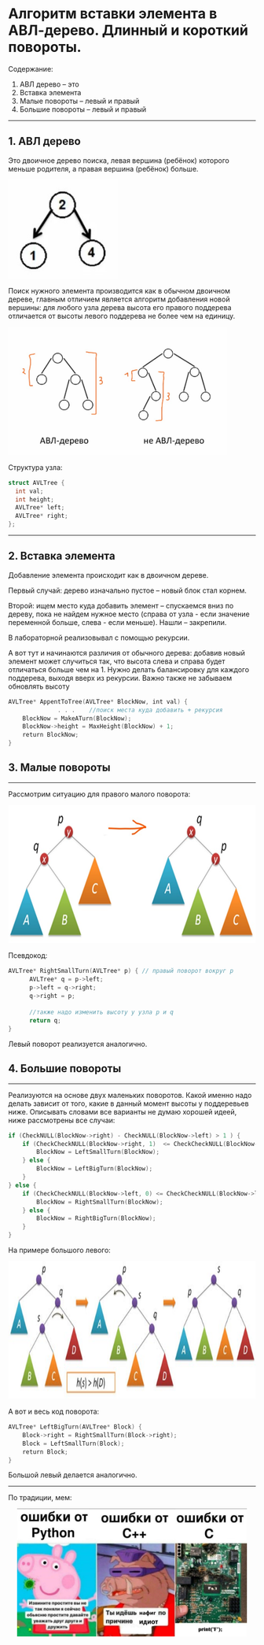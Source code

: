 # Алгоритм вставки элемента в АВЛ-дерево. Длинный и короткий повороты.

Содержание:

1. АВЛ дерево – это
1. Вставка элемента
1. Малые повороты – левый и правый
1. Большие повороты – левый и правый
____

## 1. АВЛ дерево

Это двоичное дерево поиска, левая вершина (ребёнок) которого меньше родителя, а правая вершина (ребёнок) больше. 

<p align="left">
<img src="image/1.jpg" widdth="100" height="200">
</p>

Поиск нужного элемента производится как в обычном двоичном дереве, главным отличием является алгоритм добавления новой вершины: для любого узла дерева высота его правого поддерева отличается от высоты левого поддерева не более чем на единицу.

<p align="left">
<img src="image/2.jpg" widdth="120" height="260">
</p>

Структура узла:
```c++
struct AVLTree {
  int val;
  int height;
  AVLTree* left;
  AVLTree* right;
};
```
____
## 2. Вставка элемента

Добавление элемента происходит как в двоичном дереве.

Первый случай: дерево изначально пустое – новый блок стал корнем.

Второй: ищем место куда добавить элемент – спускаемся вниз по дереву, пока не найдем нужное место (справа от узла - если значение переменной больше, слева - если меньше). Нашли – закрепили. 

В лабораторной реализовывал с помощью рекурсии.

А вот тут и начинаются различия от обычного дерева: добавив новый элемент может случиться так, что высота слева и справа будет отличаться больше чем на 1. Нужно делать балансировку для каждого поддерева, выходя вверх из рекурсии. Важно также не забываем обновлять высоту 
```c++
AVLTree* AppentToTree(AVLTree* BlockNow, int val) {
              . . .    //поиск места куда добавить + рекурсия 
    BlockNow = MakeATurn(BlockNow);
    BlockNow->height = MaxHeight(BlockNow) + 1;
    return BlockNow;
}
```

## 3. Малые повороты 
____

Рассмотрим ситуацию для правого малого поворота: 

<p align="center">
<img src="image/3.jpg" widdth="140" height="280">
</p>

Псевдокод:
```c++
AVLTree* RightSmallTurn(AVLTree* p) { // правый поворот вокруг p
      AVLTree* q = p->left;
      p->left = q->right;
      q->right = p;
  
      //также надо изменить высоту у узла p и q
      return q;
}
```
Левый поворот реализуется аналогично.

## 4. Большие повороты
____

Реализуются на основе двух маленьких поворотов. Какой именно надо делать зависит от того, какие в данный момент высоты у поддеревьев ниже. Описывать словами все варианты не думаю хорошей идеей, ниже рассмотрены все случаи:
```c++
if (CheckNULL(BlockNow->right) - CheckNULL(BlockNow->left) > 1 ) {
    if (CheckCheckNULL(BlockNow->right, 1)  <= CheckCheckNULL(BlockNow->right, 0)) {
        BlockNow = LeftSmallTurn(BlockNow);
    } else {
        BlockNow = LeftBigTurn(BlockNow);
    }
} else {
    if (CheckCheckNULL(BlockNow->left, 0) <= CheckCheckNULL(BlockNow->left, 1)) {
        BlockNow = RightSmallTurn(BlockNow);
    } else {
        BlockNow = RightBigTurn(BlockNow);
    }
}
```
На примере большого левого:

<p align="center">
<img src="image/4.jpg" widdth="140" height="280">
</p>

А вот и весь код поворота:
```c++
AVLTree* LeftBigTurn(AVLTree* Block) {
    Block->right = RightSmallTurn(Block->right);
    Block = LeftSmallTurn(Block);
    return Block;
}
```

Большой левый делается аналогично.
____

По традиции, мем: 
<p align="center">
<img src="image/мем.jpg" widdth="120" height="260">
</p>
